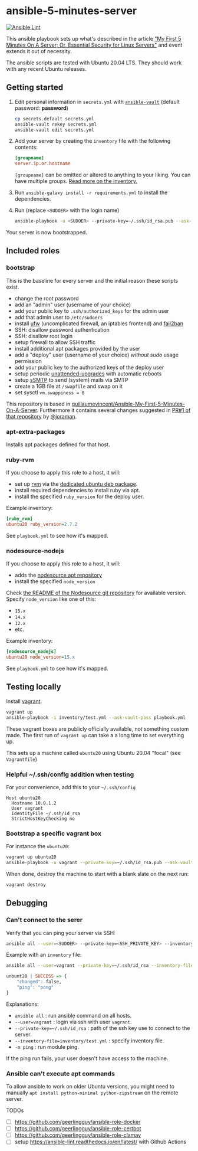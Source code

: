 # ansible-5-minutes-server

[![Ansible Lint](https://github.com/gildesmarais/ansible-5-minutes-server/actions/workflows/ansible-lint.yml/badge.svg)](https://github.com/gildesmarais/ansible-5-minutes-server/actions/workflows/ansible-lint.yml)

This ansible playbook sets up what's described in the article ["My First 5 Minutes On A Server; Or, Essential Security for Linux Servers"](https://web.archive.org/web/20201112012219/https://plusbryan.com/my-first-5-minutes-on-a-server-or-essential-security-for-linux-servers) and event extends it out of necessity.

The ansible scripts are tested with Ubuntu 20.04 LTS. They should work with any recent Ubuntu releases.

## Getting started

1. Edit personal information in `secrets.yml` with [`ansible-vault`](https://docs.ansible.com/ansible/latest/user_guide/vault.html) (default password: **password**)

   ```sh
   cp secrets.default secrets.yml
   ansible-vault rekey secrets.yml
   ansible-vault edit secrets.yml
   ```

2. Add your server by creating the `inventory` file with the following contents:

   ```ini
   [groupname]
   server.ip.or.hostname
   ```

   `[groupname]` can be omitted or altered to anything to your liking. You can have multiple groups. [Read more on the inventory.](https://docs.ansible.com/ansible/2.9/user_guide/intro_inventory.html)

3. Run `ansible-galaxy install -r requirements.yml` to install the dependencies.
4. Run (replace `<SUDOER>` with the login name)

   ```sh
   ansible-playbook -u <SUDOER> --private-key=~/.ssh/id_rsa.pub --ask-become-pass --ask-vault-pass --inventory-file=inventory playbook.yml
   ```

Your server is now bootstrapped.

## Included roles

### bootstrap

This is the baseline for every server and the initial reason these scripts exist.

- change the root password
- add an "admin" user (username of your choice)
- add your public key to `.ssh/authorized_keys` for the admin user
- add that admin user to `/etc/sudoers`
- install [ufw](https://launchpad.net/ufw) (uncomplicated firewall, an iptables frontend) and [fail2ban](https://www.fail2ban.org/)
- SSH: disallow password authentication
- SSH: disallow root login
- setup firewall to allow SSH traffic
- install additional apt packages provided by the user
- add a "deploy" user (username of your choice) _without sudo_ usage permission
- add your public key to the authorized keys of the deploy user
- setup periodic [unattended-upgrades](https://wiki.debian.org/UnattendedUpgrades) with automatic reboots
- setup [sSMTP](https://wiki.debian.org/sSMTP) to send (system) mails via SMTP
- create a 1GB file at `/swapfile` and swap on it
- set sysctl `vm.swappiness = 0`

This repository is based in [guillaumevincent/Ansible-My-First-5-Minutes-On-A-Server](https://github.com/guillaumevincent/Ansible-My-First-5-Minutes-On-A-Server). Furthermore it contains several changes suggested in [PR#1 of that repository](https://github.com/guillaumevincent/Ansible-My-First-5-Minutes-On-A-Server/pull/1) by [@joraman](https://github.com/joraman).

### apt-extra-packages

Installs apt packages defined for that host.

### ruby-rvm

If you choose to apply this role to a host, it will:

- set up [rvm](https://rvm.io/) via the [dedicated ubuntu deb package](https://github.com/rvm/ubuntu_rvm).
- install required dependencies to install ruby via apt.
- install the specified `ruby_version` for the deploy user.

Example inventory:

```ini
[ruby_rvm]
ubuntu20 ruby_version=2.7.2
```

See `playbook.yml` to see how it's mapped.

### nodesource-nodejs

If you choose to apply this role to a host, it will:

- adds the [nodesource apt repository](https://github.com/nodesource/distributions)
- install the specified `node_version`

Check [the README of the Nodesource git repository](https://github.com/nodesource/distributions#deb) for available version. Specify `node_version` like one of this:

- `15.x`
- `14.x`
- `12.x`
- etc.

Example inventory:

```ini
[nodesource_nodejs]
ubuntu20 node_version=15.x
```

See `playbook.yml` to see how it's mapped.

## Testing locally

Install [vagrant](https://www.vagrantup.com/docs/installation).

```sh
vagrant up
ansible-playbook -i inventory/test.yml --ask-vault-pass playbook.yml
```

These vagrant boxes are publicly officially available, not something custom made. The first run of `vagrant up` can take a a long time to set everything up.

This sets up a machine called `ubuntu20` using Ubuntu 20.04 "focal" (see `Vagrantfile`)

### Helpful ~/.ssh/config addition when testing

For your convenience, add this to your `~/.ssh/config`

```ssh
Host ubuntu20
  Hostname 10.0.1.2
  User vagrant
  IdentityFile ~/.ssh/id_rsa
  StrictHostKeyChecking no
```

### Bootstrap a specific vagrant box

For instance the `ubuntu20`:

```sh
vagrant up ubuntu20
ansible-playbook -u vagrant --private-key=~/.ssh/id_rsa.pub --ask-vault-pass -i 'ubuntu20,' playbook.yml
```

When done, destroy the machine to start with a blank slate on the next run:

```sh
vagrant destroy
```

## Debugging

### Can't connect to the serer

Verify that you can ping your server via SSH:

```sh
ansible all --user=<SUDOER> --private-key=<SSH_PRIVATE_KEY> --inventory-file='<IP>,' -m ping
```

Example with an `inventory` file:

```sh
ansible all --user=vagrant --private-key=~/.ssh/id_rsa --inventory-file=inventory/test.yml -m ping
```

```haskell
unbunt20 | SUCCESS => {
    "changed": false,
    "ping": "pong"
}
```

Explanations:

- `ansible all` : run ansible command on all hosts.
- `--user=vagrant` : login via ssh with user `vagrant`.
- `--private-key=~/.ssh/id_rsa` : path of the ssh key use to connect to the server.
- `--inventory-file=inventory/test.yml` : specify inventory file.
- `-m ping` : run module ping.

If the ping run fails, your user doesn't have access to the machine.

### Ansible can't execute apt commands

To allow ansible to work on older Ubuntu versions, you might need to manually
`apt install python-minimal python-zipstream`
on the remote server.

TODOs

- [ ] https://github.com/geerlingguy/ansible-role-docker
- [ ] https://github.com/geerlingguy/ansible-role-certbot
- [ ] https://github.com/geerlingguy/ansible-role-clamav
- [ ] setup https://ansible-lint.readthedocs.io/en/latest/ with Github Actions
